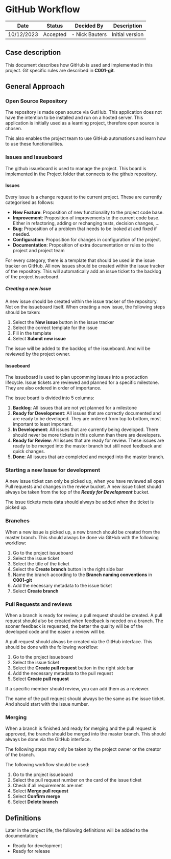 # GitHub Workflow

| Date       | Status   | Decided By     | Description     |
|------------|----------|----------------|-----------------|
| 10/12/2023 | Accepted | - Nick Bauters | Initial version |

## Case description

This document describes how GitHub is used and implemented in this project.
Git specific rules are described in **C001-git**.

## General Approach

### Open Source Repository

The repository is made open source via GutHub.
This application does not have the intention to be installed and run on a hosted server.
This application is initially used as a learning project, therefore open source is chosen.

This also enables the project team to use GitHub automations and learn how to use these functionalities.

### Issues and Issueboard

The github issueboard is used to manage the project.
This board is implemented in the Project folder that connects to the github repository.

#### Issues

Every issue is a change request to the current project.
These are currently categorised as follows:

- **New Feature**: Proposition of new functionality to the project code base.
- **Improvement**: Proposition of improvements to the current code base. Either in refactoring, adding or rechanging tests, decision changes, ...
- **Bug**: Proposition of a problem that needs to be looked at and fixed if needed.
- **Configuration**: Proposition for changes in configuration of the project.
- **Documentation**: Proposition of extra documentation or rules to the project and project team

For every category, there is a template that should be used in the issue tracker on GitHub.
All new issues should be created within the issue tracker of the repository.
This will automatically add an issue ticket to the backlog of the project issueboard.

##### Creating a new Issue

A new issue should be created within the issue tracker of the repository. Not on the issueboard itself.
When creating a new issue, the following steps should be taken:
1. Select the **New issue** button in the issue tracker
2. Select the correct template for the issue
3. Fill in the template
4. Select **Submit new issue**

The issue will be added to the backlog of the issueboard.
And will be reviewed by the project owner.

#### Issueboard

The issueboard is used to plan upcomming issues into a production lifecycle.
Issue tickets are reviewed and planned for a specific milestone. They are also ordered in order of importance.

The issue board is divided into 5 columns:
1. **Backlog**: All issues that are not yet planned for a milestone
2. **Ready for Development**: All issues that are correctly documented and are ready to be developed. They are ordered from top to bottom, most important to least important.
3. **In Development**: All issues that are currently being developed. There should never be more tickets in this column than there are developers.
4. **Ready for Review**: All issues that are ready for review. These issues are ready to be merged into the master branch but still need feedback and quick changes.
5. **Done**: All issues that are completed and merged into the master branch.

### Starting a new Issue for development

A new issue ticket can only be picked up, when you have reviewed all open Pull requests and changes in the review bucket.
A new issue ticket should always be taken from the top of the **_Ready for Development_** bucket.

The issue tickets meta data should always be added when the ticket is picked up.

### Branches

When a new issue is picked up, a new branch should be created from the master branch.
This should always be done via GitHub with the following workflow:
1. Go to the project issueboard
2. Select the issue ticket
2. Select the title of the ticket
2. Select the **Create branch** button in the right side bar
3. Name the branch according to the **Branch naming conventions** in **C001-git**
4. Add the necessary metadata to the issue ticket
4. Select **Create branch**

### Pull Requests and reviews

When a branch is ready for review, a pull request should be created.
A pull request should also be created when feedback is needed on a branch.
The sooner feedback is requested, the better the quality will be of the developed code and the easier a review will be.

A pull request should always be created via the GitHub interface.
This should be done with the following workflow:
1. Go to the project issueboard
2. Select the issue ticket
3. Select the **Create pull request** button in the right side bar
4. Add the necessary metadata to the pull request
6. Select **Create pull request**

If a specific member should review, you can add them as a reviewer.

The name of the pull request should always be the same as the issue ticket.
And should start with the issue number.

### Merging

When a branch is finished and ready for merging and the pull request is approved, the branch should be merged into the master branch.
This should always be done via the GitHub interface.

The following steps may only be taken by the project owner or the creator of the branch.

The following workflow should be used:
1. Go to the project issueboard
2. Select the pull request number on the card of the issue ticket
3. Check if all requirements are met
4. Select **Merge pull request**
5. Select **Confirm merge**
6. Select **Delete branch**

## Definitions

Later in the project life, the following definitions will be added to the documentation:
- Ready for development
- Ready for release